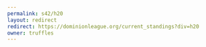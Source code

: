```yaml
---
permalink: s42/h20
layout: redirect
redirect: https://dominionleague.org/current_standings?div=h20
owner: truffles
---
```

